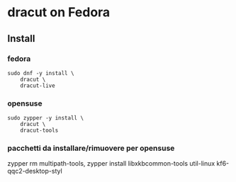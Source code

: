 # dracut on Fedora

## Install

### fedora 
```
sudo dnf -y install \
	dracut \
	dracut-live
```

### opensuse
```
sudo zypper -y install \
	dracut \
	dracut-tools
```

### pacchetti da installare/rimuovere per opensuse
zypper rm multipath-tools,
zypper install libxkbcommon-tools util-linux kf6-qqc2-desktop-styl
